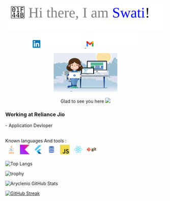 <html>
<body style="black">
<p align="center">
     <img src="./images/name.svg"><br>
     <a href="https://www.linkedin.com/in/kulkarniswati"><img height="24" width ="24" src="./images/linkedin.png"></img><img src="./images/linkedin.svg"></a><a target="_blank" href="mailto:1kulkarni.swati@gmail.com">
    <img height="24" width ="24" src="./images/gmail.png"><img alt="Gmail" src="./images/gmail.svg" /></a>
</p>
<!-- <p align="center">
    <a href="https://www.linkedin.com/in/kulkarniswati"><img height="24" width ="24" src="./images/linkedin.png"></img><img src="./images/linkedin.svg"></a><a target="_blank" href="mailto:arycleniobarros@gmail.com">
    <img height="24" width ="24" src="./images/gmail.png"><img alt="Gmail" src="./images/gmail.svg" /></a>
</p> -->
<p align="center">
    <img height="120" width ="200" src="./images/code.gif"><br><br>
    Glad to see you here <img src="https://api.visitorbadge.io/api/visitors?path=swatikulkarni123&label=Visitor&labelColor=%23d9e3f0&countColor=%232ccce4&style=flat-square"></img>
</p>
<p> 

<h3>Working at Reliance Jio </h3>
    - Application Devloper<br><br>


Known languages And tools : <br>
<img src="https://raw.githubusercontent.com/github/explore/80688e429a7d4ef2fca1e82350fe8e3517d3494d/topics/java/java.png" alt="java" height="30" style="margin:4px"> <img src="https://raw.githubusercontent.com/github/explore/80688e429a7d4ef2fca1e82350fe8e3517d3494d/topics/kotlin/kotlin.png" alt="kotlin" height="30" style="margin:4px"> <img src="https://raw.githubusercontent.com/github/explore/80688e429a7d4ef2fca1e82350fe8e3517d3494d/topics/flutter/flutter.png" alt="flutter" height="30" style="margin:4px"> <img src="https://raw.githubusercontent.com/github/explore/80688e429a7d4ef2fca1e82350fe8e3517d3494d/topics/sql/sql.png" alt="sql" height="30" style=" margin:4px"> <img src="https://raw.githubusercontent.com/github/explore/80688e429a7d4ef2fca1e82350fe8e3517d3494d/topics/javascript/javascript.png" alt="javascript" height="30" style=" margin:4px"> <img src="https://raw.githubusercontent.com/github/explore/80688e429a7d4ef2fca1e82350fe8e3517d3494d/topics/react/react.png" alt="react" height="30" style="margin:4px"> <img src="https://raw.githubusercontent.com/github/explore/80688e429a7d4ef2fca1e82350fe8e3517d3494d/topics/git/git.png" alt="git" height="30" style="margin:4px">
</p>

![Top Langs](https://github-readme-stats.vercel.app/api/top-langs/?username=swatikulkarni123&show_icons=true&theme=dark&layout=compact) 

![trophy](https://github-profile-trophy.vercel.app/?username=swatikulkarni123&theme=onedark)

![Aryclenio GitHub Stats](https://github-readme-stats.vercel.app/api?username=swatikulkarni123&show_icons=true&theme=dark&layout=compact) 

[![GitHub Streak](https://github-readme-streak-stats.herokuapp.com?user=swatikulkarni123&theme=dark&border_radius=4.2&mode=weekly)](https://git.io/streak-stats)
</body>
</html>
